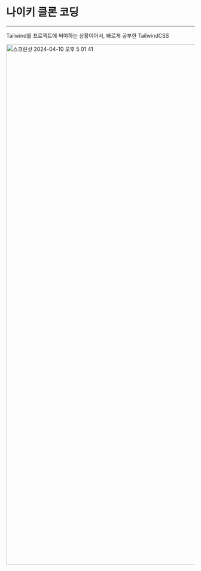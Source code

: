 # 나이키 클론 코딩 
---
Tailwind를 프로젝트에 써야하는 상황이어서, 빠르게 공부한 TailwindCSS

<img width="1391" alt="스크린샷 2024-04-10 오후 5 01 41" src="https://github.com/99JIWONDEV/X-Clone-TalktoJIWON/assets/128890692/704d0b11-f26d-434b-bf9a-f6a03af0a8fc">

